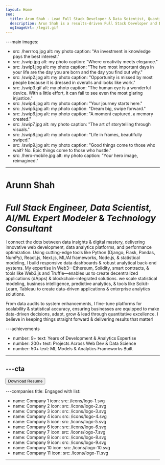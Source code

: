 ```yaml
---
layout: Home
seo:
  title: Arun Shah - Lead Full Stack Developer & Data Scientist, Quantitative Analytics Expert, Web Architect - Bhopal
  description: Arun Shah is a results-driven Full Stack Developer and Data Scientist specializing in quantitative analytics, statistical modeling, and scalable web development. With 9+ years of expertise in Python, React.js, ML/AI frameworks, cloud infrastructure, and business intelligence, Arun architects high-performance web architecture with data platforms that transform business insights and drive measurable growth.
  ogImageUrl: /legit.gif
---
```


---main
images:
  - src: /herrroq.jpg
    alt: my photo
    caption: "An investment in knowledge pays the best interest."
  - src: /swip.jpg
    alt: my photo
    caption: "Where creativity meets elegance."
  - src: /swip1.jpg
    alt: my photo
    caption: "The two most important days in your life are the day you are born and the day you find out why."
  - src: /swip2.jpg
    alt: my photo
    caption: "Opportunity is missed by most people because it is dressed in overalls and looks like work."
  - src: /swip3.gif
    alt: my photo
    caption: "The human eye is a wonderful device. With a little effort, it can fail to see even the most glaring injustice."
  - src: /swip4.jpg
    alt: my photo
    caption: "Your journey starts here."
  - src: /swip5.jpg
    alt: my photo
    caption: "Dream big, swipe forward."
  - src: /swip6.jpg
    alt: my photo
    caption: "A moment captured, a memory created."
  - src: /swip7.jpg
    alt: my photo
    caption: "The art of storytelling through visuals."
  - src: /swip8.jpg
    alt: my photo
    caption: "Life in frames, beautifully swiped."
  - src: /swip9.jpg
    alt: my photo
    caption: "Good things come to those who wait? No. Epic things come to those who hustle."
  - src: /hero-mobile.jpg
    alt: my photo
    caption: "Your hero image, reimagined."
---



# <Typewriter>Arunn Shah</Typewriter>

# *Full Stack Engineer,* *Data Scientist,* *AI/ML Expert Modeler* <span>&</span> *Technology Consultant*

<Sep size={12} />

I connect the dots between data insights & digital mastery, delivering innovative web development, data analytics platforms, and performance optimization. Using cutting-edge tools like Python (Django, Flask, Pandas, NumPy), React.js, Next.js, ML/AI frameworks, Node.js, & statistical modeling, I build responsive data dashboards & robust analytical back-end systems. My expertise in Web3—Ethereum, Solidity, smart contracts, & tools like Web3.js and Truffle—enables us to create decentralized applications (dApps) & blockchain-integrated solutions. we scale statistical modeling, business intelligence, predictive analytics, & tools like Scikit-Learn, Tableau to create data-driven applications & enterprise analytics solutions.

From data audits to system enhancements, I fine-tune platforms for scalability & statistical accuracy, ensuring businesses are equipped to make data-driven decisions, adapt, grow & lead through quantitative excellence. I believe in keeping things straight forward & delivering results that matter!


---achievements
- number: 9+
  text: Years of Development & Analytics Expertise
- number: 200+
  text: Projects Across Web Dev & Data Science
- number: 50+
  text: ML Models & Analytics Frameworks Built
---



---cta
---
<Button href="/contact" size="xl" className="bigFontSize">
  Download Resume
</Button>



---companies
title: Engaged with
list:
  - name: Company 1
    icon:
      src: /icons/logo-1.svg
  - name: Company 2
    icon:
      src: /icons/logo-2.svg
  - name: Company 3
    icon:
      src: /icons/logo-3.svg
  - name: Company 4
    icon:
      src: /icons/logo-4.svg
  - name: Company 5
    icon:
      src: /icons/logo-5.svg
  - name: Company 6
    icon:
      src: /icons/logo-6.svg
  - name: Company 7
    icon:
      src: /icons/logo-7.svg
  - name: Company 8
    icon:
      src: /icons/logo-8.svg
  - name: Company 9
    icon:
      src: /icons/logo-9.svg
  - name: Company 10
    icon:
      src: /icons/logo-10.svg
  - name: Company 11
    icon:
      src: /icons/logo-11.svg
---



